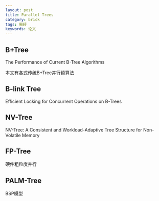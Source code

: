 ```yaml
---
layout: post
title: Parallel Trees
category: brick
tags: 搬砖
keywords: 论文
---
```


## B+Tree

The Performance of Current B-Tree Algorithms

本文有各式传统B+Tree并行锁算法

## B-link Tree

Efficient Locking for Concurrent Operations on B-Trees

## NV-Tree

NV-Tree: A Consistent and Workload-Adaptive Tree Structure for Non-Volatile Memory

## FP-Tree

硬件粗粒度并行

## PALM-Tree

BSP模型

